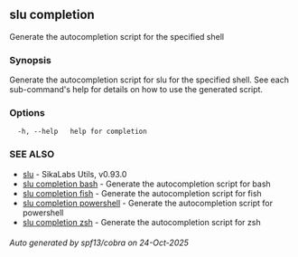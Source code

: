 ## slu completion

Generate the autocompletion script for the specified shell

### Synopsis

Generate the autocompletion script for slu for the specified shell.
See each sub-command's help for details on how to use the generated script.


### Options

```
  -h, --help   help for completion
```

### SEE ALSO

* [slu](slu.md)	 - SikaLabs Utils, v0.93.0
* [slu completion bash](slu_completion_bash.md)	 - Generate the autocompletion script for bash
* [slu completion fish](slu_completion_fish.md)	 - Generate the autocompletion script for fish
* [slu completion powershell](slu_completion_powershell.md)	 - Generate the autocompletion script for powershell
* [slu completion zsh](slu_completion_zsh.md)	 - Generate the autocompletion script for zsh

###### Auto generated by spf13/cobra on 24-Oct-2025
